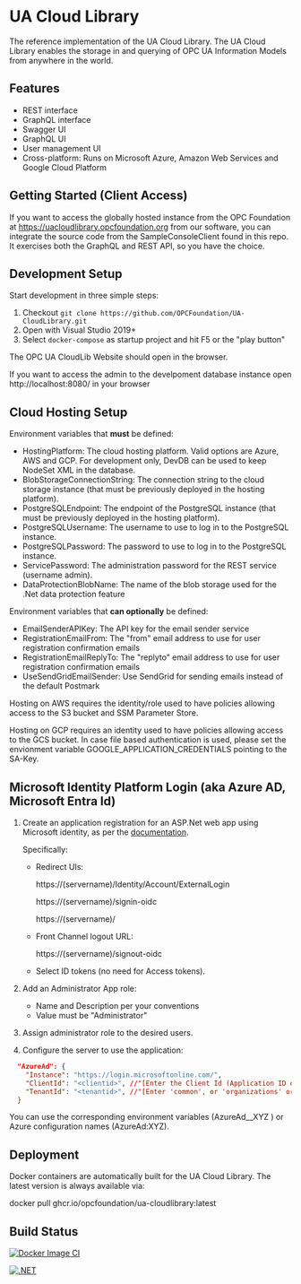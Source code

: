 # UA Cloud Library

The reference implementation of the UA Cloud Library. The UA Cloud Library enables the storage in and querying of OPC UA Information Models from anywhere in the world.

## Features

* REST interface
* GraphQL interface
* Swagger UI
* GraphQL UI
* User management UI
* Cross-platform: Runs on Microsoft Azure, Amazon Web Services and Google Cloud Platform

## Getting Started (Client Access)

If you want to access the globally hosted instance from the OPC Foundation at https://uacloudlibrary.opcfoundation.org from our software, you can integrate the source code from the SampleConsoleClient found in this repo. It exercises both the GraphQL and REST API, so you have the choice.

## Development Setup

Start development in three simple steps:

1. Checkout ``git clone https://github.com/OPCFoundation/UA-CloudLibrary.git``
2. Open with Visual Studio 2019+
3. Select ``docker-compose`` as startup project and hit F5 or the "play button"

The OPC UA CloudLib Website should open in the browser.

If you want to access the admin to the develpoment database instance open http://localhost:8080/ in your browser


## Cloud Hosting Setup

Environment variables that **must** be defined:

* HostingPlatform: The cloud hosting platform. Valid options are Azure, AWS and GCP. For development only, DevDB can be used to keep NodeSet XML in the database.
* BlobStorageConnectionString: The connection string to the cloud storage instance (that must be previously deployed in the hosting platform).
* PostgreSQLEndpoint: The endpoint of the PostgreSQL instance (that must be previously deployed in the hosting platform).
* PostgreSQLUsername: The username to use to log in to the PostgreSQL instance.
* PostgreSQLPassword: The password to use to log in to the PostgreSQL instance.
* ServicePassword: The administration password for the REST service (username admin).
* DataProtectionBlobName: The name of the blob storage used for the .Net data protection feature

Environment variables that **can optionally** be defined:

* EmailSenderAPIKey: The API key for the email sender service
* RegistrationEmailFrom: The "from" email address to use for user registration confirmation emails
* RegistrationEmailReplyTo: The "replyto" email address to use for user registration confirmation emails
* UseSendGridEmailSender: Use SendGrid for sending emails instead of the default Postmark

Hosting on AWS requires the identity/role used to have policies allowing access to the S3 bucket and SSM Parameter Store.

Hosting on GCP requires an identity used to have policies allowing access to the GCS bucket.
In case file based authentication is used, please set the envionment variable GOOGLE_APPLICATION_CREDENTIALS pointing to the SA-Key.

## Microsoft Identity Platform Login (aka Azure AD, Microsoft Entra Id)

1. Create an application registration for an ASP.Net web app using Microsoft identity, as per the [documentation](https://learn.microsoft.com/en-us/azure/active-directory/develop/scenario-web-app-sign-user-app-registration?tabs=aspnetcore).

    Specifically:
 
    - Redirect UIs:

        https://(servername)/Identity/Account/ExternalLogin

        https://(servername)/signin-oidc

        https://(servername)/

    - Front Channel logout URL:

        https://(servername)/signout-oidc

    - Select ID tokens (no need for Access tokens).
 
2. Add an Administrator App role:
    - Name and Description per your conventions
    - Value must be "Administrator"

3. Assign administrator role to the desired users.
 
4. Configure the server to use the application:

```json
  "AzureAd": {
    "Instance": "https://login.microsoftonline.com/",
    "ClientId": "<clientid>", //"[Enter the Client Id (Application ID obtained from the Azure portal), e.g. ba74781c2-53c2-442a-97c2-3d60re42f403]",
    "TenantId": "<tenantid>", //"[Enter 'common', or 'organizations' or the Tenant Id (Obtained from the Azure portal. Select 'Endpoints' from the 'App 
  }
```

You can use the corresponding environment variables (AzureAd__XYZ ) or Azure configuration names (AzureAd:XYZ).

## Deployment

Docker containers are automatically built for the UA Cloud Library. The latest version is always available via:

docker pull ghcr.io/opcfoundation/ua-cloudlibrary:latest

## Build Status

[![Docker Image CI](https://github.com/OPCFoundation/UA-CloudLibrary/actions/workflows/docker.yml/badge.svg)](https://github.com/OPCFoundation/UA-CloudLibrary/actions/workflows/docker.yml)

[![.NET](https://github.com/OPCFoundation/UA-CloudLibrary/actions/workflows/dotnet.yml/badge.svg)](https://github.com/OPCFoundation/UA-CloudLibrary/actions/workflows/dotnet.yml)

